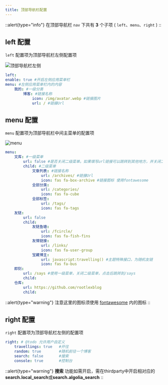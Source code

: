 ```yaml
---
title: 顶部导航栏配置
---
```


::alert{type="info"}
在顶部导航栏 `nav` 下共有 **3** 个子项 ( `left`、`menu`、`right` )
::

## left 配置
`left` 配置项为顶部导航栏左侧配置项

![顶部导航栏左侧](https://img01.anzhiy.cn/useruploads/15/2023/03/04/6402aef792717.png)

```yaml [_config.acrylic.yml]
left:
enable: true #开启左侧应用菜单栏
menu: #左侧应用菜单栏内的内容
    我的: #一级分类
        博客: #链接名称
            icon: /img/avatar.webp #链接图片
            url: / #链接Url
```

## menu 配置
`menu` 配置项为顶部导航栏中间主菜单的配置项

![menu](https://img01.anzhiy.cn/useruploads/15/2023/03/04/6402b0d992302.png)

```yaml [_config.acrylic.yml]
menu:  
    文库: #一级菜单
        url: false #是否关闭二级菜单。如果填写url链接可以跳转到其他地方，并关闭二级菜单。如果填写false则开启二级菜单
        child: #二级菜单
            文章列表: #链接名称
                url: /archives/ #链接Url
                icon: fas fa-box-archive #链接图标 使用fontawesome
            全部分类:
                url: /categories/
                icon: fas fa-cube
            全部标签:
                url: /tags/
                icon: fas fa-tags
    友链:
        url: false
        child:
            友链鱼塘:
                url: /fcircle/
                icon: fas fa-fish-fins
            友情链接:
                url: /links/
                icon: fas fa-user-group
            宝藏博主:
                url: javascript:travelling() #主题特殊接口，为随机友链
                icon: fas fa-bus
    即刻:
        url: /says #使用一级菜单，关闭二级菜单，点击后跳转到/says
        child:
    仓库:
        url: https://github.com/rootlexblog
        child:
```

::alert{type="warning"}
注意这里的图标须使用 [fontawesome](https://fontawesome.com/) 内的图标
::

## right 配置
`right` 配置项为顶部导航栏左侧的配置项

```yaml [_config.acrylic.yml]
right: # @todo 允许用户自定义
    travellings: true   #开往
    random: true        #随机前往一个博客
    search: false       #搜索
    console: true       #控制台
```

::alert{type="warning"}
**搜索** 功能如需开启，需在thirdparty中开启相对应的**search.local_search**或**search.algolia_search**
::
